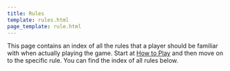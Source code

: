 ```yaml
---
title: Rules
template: rules.html
page_template: rule.html
---
```


This page contains an index of all the rules that a player should be familiar with when actually playing the game. Start at [How to Play](how-to-play) and then move on to the specific rule. You can find the index of all rules below.
